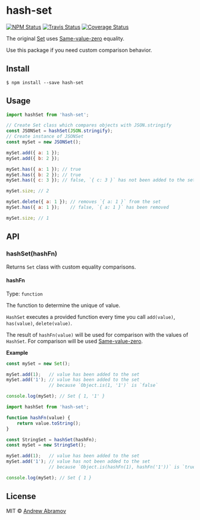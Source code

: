 hash-set
========

[![NPM Status][npm-img]][npm]
[![Travis Status][test-img]][travis]
[![Coverage Status][coveralls-img]][coveralls]

[npm]:           https://www.npmjs.org/package/hash-set
[npm-img]:       https://img.shields.io/npm/v/hash-set.svg

[travis]:        https://travis-ci.org/blond/hash-set
[test-img]:      https://img.shields.io/travis/blond/hash-set/master.svg?label=tests

[coveralls]:     https://coveralls.io/r/blond/hash-set
[coveralls-img]: https://img.shields.io/coveralls/blond/hash-set/master.svg

The original [Set](https://developer.mozilla.org/en-US/docs/Web/JavaScript/Reference/Global_Objects/Set) uses [Same-value-zero](https://developer.mozilla.org/en-US/docs/Web/JavaScript/Equality_comparisons_and_sameness) equality.

Use this package if you need custom comparison behavior.

Install
-------

```
$ npm install --save hash-set
```

Usage
-----

```js
import hashSet from 'hash-set';

// Create Set class which compares objects with JSON.stringify
const JSONSet = hashSet(JSON.stringify);
// Create instance of JSONSet
const mySet = new JSONSet();

mySet.add({ a: 1 });
mySet.add({ b: 2 });

mySet.has({ a: 1 }); // true
mySet.has({ b: 2 }); // true
mySet.has({ c: 3 }); // false, `{ c: 3 }` has not been added to the set

mySet.size; // 2

mySet.delete({ a: 1 }); // removes `{ a: 1 }` from the set
mySet.has({ a: 1 });    // false, `{ a: 1 }` has been removed

mySet.size; // 1
```

API
---

### hashSet(hashFn)

Returns `Set` class with custom equality comparisons.

#### hashFn

Type: `function`

The function to determine the unique of value.

`HashSet` executes a provided function every time you call `add(value)`, `has(value)`, `delete(value)`.

The result of `hashFn(value)` will be used for comparison with the values of `HashSet`. For comparison will be used [Same-value-zero](https://developer.mozilla.org/en-US/docs/Web/JavaScript/Equality_comparisons_and_sameness).

**Example**

```js
const mySet = new Set();

mySet.add(1);   // value has been added to the set
mySet.add('1'); // value has been added to the set
                // because `Object.is(1, '1')` is `false`

console.log(mySet); // Set { 1, '1' }
```

```js
import hashSet from 'hash-set';

function hashFn(value) {
    return value.toString();
}

const StringSet = hashSet(hashFn);
const mySet = new StringSet();

mySet.add(1);   // value has been added to the set
mySet.add('1'); // value has not been added to the set
                // because `Object.is(hashFn(1), hashFn('1'))` is `true`

console.log(mySet); // Set { 1 }
```


License
-------

MIT © [Andrew Abramov](https://github.com/blond)
